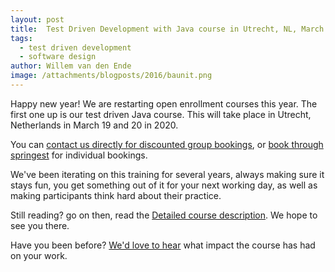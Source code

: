 ```yaml
---
layout: post
title:  Test Driven Development with Java course in Utrecht, NL, March 19 and 20 2020.
tags:
  - test driven development
  - software design
author: Willem van den Ende
image: /attachments/blogposts/2016/baunit.png
---
```


Happy new year! We are restarting open enrollment courses this year. The first one up is our test driven Java course. This will take place in Utrecht, Netherlands in March 19 and 20 in 2020.

You can [contact us directly for discounted group bookings](https://www.qwan.eu/#contact), or [book through springest](https://www.springest.nl/qwan/hands-on-test-driven-development-in-java) for individual bookings.

We've been iterating on this training for several years, always making sure it stays fun, you get something out of it for your next working day, as well as making participants think hard about their practice.

Still reading? go on then, read the [Detailed course description](https://www.qwan.eu/training/test-driven-development). We hope to see you there.

Have you been before? [We'd love to hear](https://www.qwan.eu/#contact) what impact the course has had on your work.
